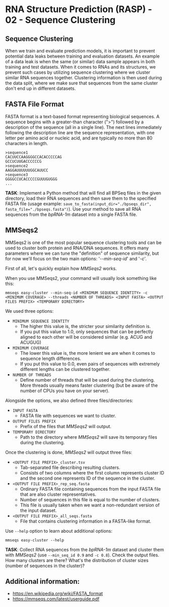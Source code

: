 # RNA Structure Prediction (RASP) - 02 - Sequence Clustering
## Sequence Clustering
When we train and evaluate prediction models, it is important to prevent potential data leaks between training and evaluation datasets.
An example of a data leak is when the same (or similar) data sample appears in both training and test datasets.
When it comes to RNAs and its structures, we prevent such cases by utilizing sequence clustering where we cluster similar RNA sequences together.
Clustering information is then used during the data split, where we make sure that sequences from the same cluster don't end up in different datasets.

## FASTA File Format
FASTA format is a text-based format representing biological sequences.
A sequence begins with a greater-than character (">") followed by a description of the sequence (all in a single line). The next lines immediately following the description line are the sequence representation, with one letter per amino acid or nucleic acid, and are typically no more than 80 characters in length.

```
>sequence1
CACUUCCAAGGGGCCACACCCCCAG
GCCUCUUGACCCCCCG
>sequence2
AAGGAUUUUUUGGCAUUCC
>sequence3
GGGGCCUCACCCCCGUUUGUGGG
...
```

**TASK**: Implement a Python method that will find all BPSeq files in the given directory, load their RNA sequences and then save them to the specified FASTA file (usage example: `save_to_fasta(input_dir="./bpseqs_dir", fasta_file="./bpseqs.fasta")`). Use your method to save all RNA sequences from the _bpRNA-1m_ dataset into a single FASTA file.

## MMSeqs2
MMSeqs2 is one of the most popular sequence clustering tools and can be used to cluster both protein and RNA/DNA sequences.
It offers many parameters where we can tune the "definition" of sequence similarity, but for now we'll focus on the two main options: '_--min-seq-id_' and '_-c_'.

First of all, let's quickly explain how _MMSeqs2_ works. 

When you use MMSeqs2, your command will usually look something like this:
```
mmseqs easy-cluster --min-seq-id <MINIMUM SEQUENCE IDENTITY> -c <MINIMUM COVERAGE> --threads <NUMBER OF THREADS> <INPUT FASTA> <OUTPUT FILES PREFIX> <TEMPORARY DIRECTORY>
```

We used three options:
- `MINIMUM SEQUENCE IDENTITY`
  - The higher this value is, the stricter your similarity definition is.
  - If you put this value to 1.0, only sequences that can be perfectly aligned to each other will be considered similar (e.g. ACUG and ACUGUG) 
- `MINIMUM COVERAGE`
  - The lower this value is, the more lenient we are when it comes to sequence length differences.
  - If you put this value to 0.0, even pairs of sequences with extremely different lengths can be clustered together.
- `NUMBER OF THREADS`
  - Define number of threads that will be used during the clustering. More threads usually means faster clustering (but be aware of the number of CPUs you have on your server).

Alongside the options, we also defined three files/directories:
- `INPUT FASTA`
  - FASTA file with sequences we want to cluster.
- `OUTPUT FILES PREFIX`
  - Prefix of the files that _MMSeqs2_ will output.
- `TEMPORARY DIRECTORY`
  - Path to the directory where _MMSeqs2_ will save its temporary files during the clustering.

Once the clustering is done, _MMSeqs2_ will output three files:
- `<OUTPUT FILE PREFIX>_cluster.tsv`
  - Tab-separated file describing resulting clusters.
  - Consists of two columns where the first column represents cluster ID and the second one represents ID of the sequence in the cluster.
- `<OUTPUT FILE PREFIX>_rep_seq.fasta`
  - Ordinary FASTA file containing sequences from the input FASTA file that are also cluster representatives.
  - Number of sequences in this file is equal to the number of clusters.
  - This file is usually taken when we want a non-redundant version of the input dataset.
- `<OUTPUT FILE PREFIX>_all_seqs.fasta`
  - File that contains clustering information in a FASTA-like format.

Use `--help` option to learn about additional options:
```
mmseqs easy-cluster --help
```

**TASK**: Collect RNA sequences from the _bpRNA-1m_ dataset and cluster them with _MMSeqs2_ (use `--min_seq_id 0.9` and `-c 0.8`). Check the output files. How many clusters are there? What's the distribution of cluster sizes (number of sequences in the cluster)?

## Additional information:
- https://en.wikipedia.org/wiki/FASTA_format
- https://mmseqs.com/latest/userguide.pdf

